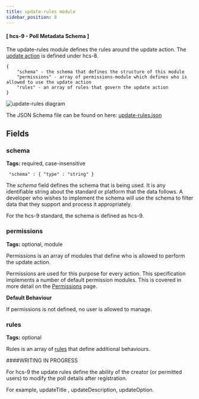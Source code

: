 ```yaml
---
title: update-rules module
sidebar_position: 8
---
```



#### [ hcs-9 - Poll Metadata Schema ]

The update-rules module defines the rules around the update action. The [update action](../../hcs-8/operations.md) is defined under hcs-8.

```
{
    "schema" - the schema that defines the structure of this module
    "permissions" - array of permissions-module which defines who is allowed to use the update action
    "rules" - an array of rules that govern the update action
}
```

![update-rules diagram](../../../../static/polls/update-rules.png)

The JSON Schema file can be found on here: [update-rules.json](/assets/schema/update-rules.json)

## Fields

### schema

**Tags:** required, case-insensitive

` "schema" : { "type" : "string" }`

The *schema* field defines the schema that is being used. It is any identifiable string about the standard or platform that the data follows. A developer who wishes to implement the schema will use the schema to filter data that they support and process it appropriately.

For the hcs-9 standard, the schema is defined as hcs-9.

### permissions

**Tags:** optional, module

Permissions is an array of modules that define who is allowed to perform the update action.

Permissions are used for this purpose for every action. This specification implements a number of default permission modules. This is covered in more detail on the [Permissions](./permissions.md) page.

**Default Behaviour**

If permissions is not defined, no user is allowed to manage.

### rules

**Tags:** optional

Rules is an array of [rules](./rules.md) that define additional behaviours. 

####WRITING IN PROGRESS

For hcs-9 the update rules define the ability of the creator (or permitted users) to modify the poll details after registration.

For example, updateTitle , updateDescription, updateOption.
